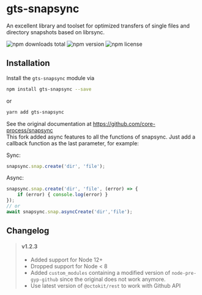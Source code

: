 # gts-snapsync

An excellent library and toolset for optimized transfers of single files and directory snapshots based on librsync.

![npm downloads total](https://img.shields.io/npm/dt/gts-snapsync.svg) ![npm version](https://img.shields.io/npm/v/gts-snapsync.svg) ![npm license](https://img.shields.io/npm/l/gts-snapsync.svg)


## Installation

Install the `gts-snapsync` module via

```sh
npm install gts-snapsync --save
```

or

```sh
yarn add gts-snapsync
```

See the original documentation at https://github.com/core-process/snapsync  
This fork added async features to all the functions of snapsync.
Just add a callback function as the last parameter, for example:

Sync:
```js
snapsync.snap.create('dir', 'file');
```
Async:
```js
snapsync.snap.create('dir', 'file', (error) => {
	if (error) { console.log(error) }
});
// or 
await snapsync.snap.asyncCreate('dir','file');
```

## Changelog
> #### v1.2.3
> - Added support for Node 12+
> - Dropped support for Node < 8
> - Added `custom_modules` containing a modified version of `node-pre-gyp-github` since the original does not work anymore.
> - Use latest version of `@octokit/rest` to work with Github API